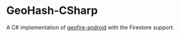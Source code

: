 # GeoHash-CSharp

A C# implementation of <a href="https://github.com/firebase/geofire-android">geofire-android</a> with the Firestore support.
